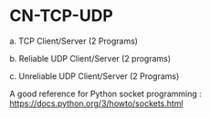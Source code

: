# CN-TCP-UDP
a. TCP Client/Server (2 Programs)

b. Reliable UDP Client/Server (2 programs)

c. Unreliable UDP Client/Server (2 Programs)

A good reference for Python socket programming : https://docs.python.org/3/howto/sockets.html
